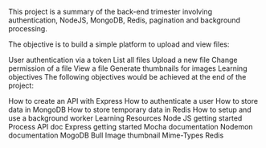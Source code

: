 This project is a summary of the back-end trimester involving authentication, NodeJS, MongoDB, Redis, pagination and background processing.

The objective is to build a simple platform to upload and view files:

User authentication via a token
List all files
Upload a new file
Change permission of a file
View a file
Generate thumbnails for images
Learning objectives
The following objectives would be achieved at the end of the project:

How to create an API with Express
How to authenticate a user
How to store data in MongoDB
How to store temporary data in Redis
How to setup and use a background worker
Learning Resources
Node JS getting started
Process API doc
Express getting started
Mocha documentation
Nodemon documentation
MogoDB
Bull
Image thumbnail
Mime-Types
Redis
